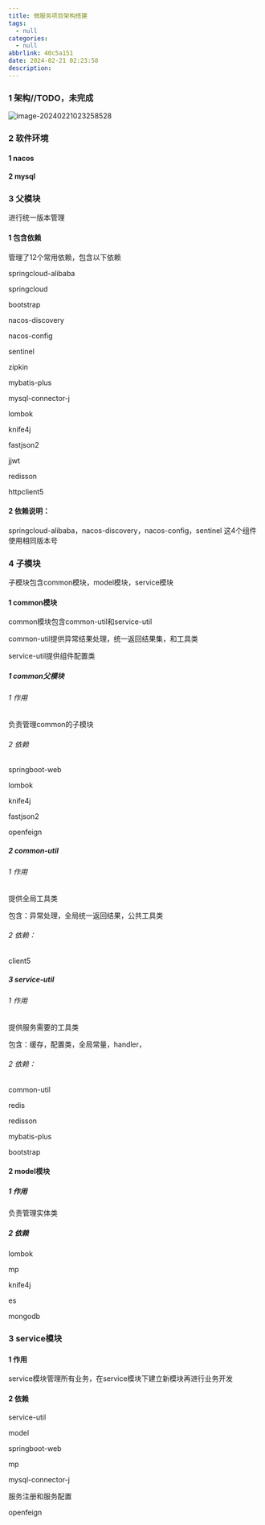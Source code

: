 ```yaml
---
title: 微服务项目架构搭建
tags:
  - null
categories:
  - null
abbrlink: 40c5a151
date: 2024-02-21 02:23:58
description:
---
```


### 1 架构//TODO，未完成

![image-20240221023258528](http://cdn.this0.com/blog/img/image-20240221023258528.png)

### 2 软件环境

#### 1 nacos

#### 2 mysql

### 3 父模块

进行统一版本管理

#### 1 包含依赖

管理了12个常用依赖，包含以下依赖

springcloud-alibaba

springcloud

bootstrap

nacos-discovery

nacos-config

sentinel

zipkin

mybatis-plus

mysql-connector-j

lombok

knife4j

fastjson2

jjwt

redisson

httpclient5

#### 2 依赖说明：

springcloud-alibaba，nacos-discovery，nacos-config，sentinel 这4个组件使用相同版本号

### 4 子模块

子模块包含common模块，model模块，service模块

#### 1 common模块

common模块包含common-util和service-util

common-util提供异常结果处理，统一返回结果集，和工具类

service-util提供组件配置类

##### 1 common父模块

###### 1 作用 

负责管理common的子模块

###### 2 依赖

springboot-web

lombok

knife4j

fastjson2

openfeign

##### 2 common-util

###### 1 作用

提供全局工具类

包含：异常处理，全局统一返回结果，公共工具类

###### 2 依赖：

client5

##### 3 service-util

###### 1 作用

提供服务需要的工具类

包含：缓存，配置类，全局常量，handler，

###### 2 依赖：

common-util

redis

redisson

mybatis-plus

bootstrap

#### 2 model模块

##### 1 作用

负责管理实体类

##### 2 依赖

lombok

mp

knife4j

es

mongodb

### 3 service模块

#### 1 作用

service模块管理所有业务，在service模块下建立新模块再进行业务开发

#### 2 依赖

service-util

model

springboot-web

mp

mysql-connector-j

服务注册和服务配置

openfeign



